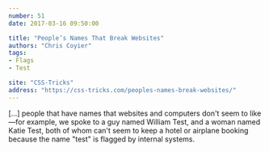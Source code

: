 ```yaml
---
number: 51
date: 2017-03-16 09:50:00

title: "People’s Names That Break Websites"
authors: "Chris Coyier"
tags:
- Flags
- Test

site: "CSS-Tricks"
address: "https://css-tricks.com/peoples-names-break-websites/"
---
```


[…] people that have names that websites and computers don't seem to like—for example, we spoke to a guy named William Test, and a woman named Katie Test, both of whom can't seem to keep a hotel or airplane booking because the name "test" is flagged by internal systems.
